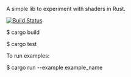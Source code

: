 A simple lib to experiment with shaders in Rust.

[![Build Status](https://travis-ci.org/fungos/shader-lab-rs.svg?branch=master)](https://travis-ci.org/fungos/shader-lab-rs)

$ cargo build

$ cargo test

To run examples:

$ cargo run --example example_name
